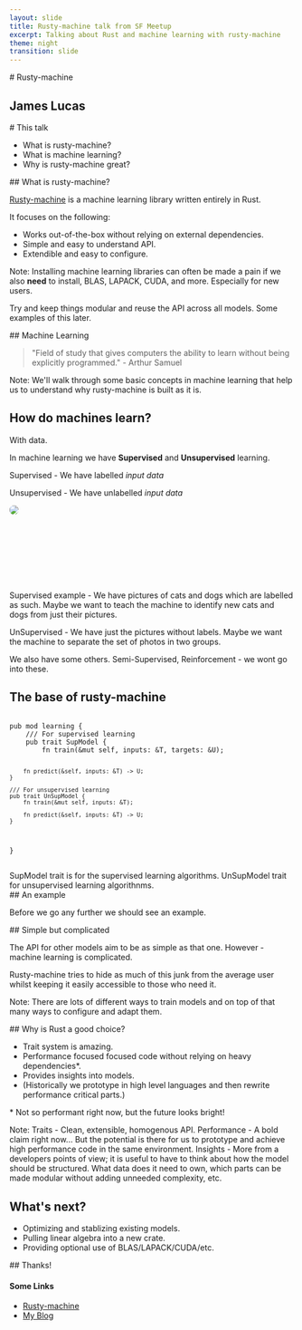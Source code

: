 ```yaml
---
layout: slide
title: Rusty-machine talk from SF Meetup
excerpt: Talking about Rust and machine learning with rusty-machine
theme: night
transition: slide
---
```


<section data-markdown>
# Rusty-machine

## James Lucas
</section>

<section data-markdown>
# This talk

- What is rusty-machine?
- What is machine learning?
- Why is rusty-machine great?

</section>

<section data-markdown>
## What is rusty-machine?

[Rusty-machine](https://github.com/AtheMathmo/rusty-machine) is a machine learning library written entirely in Rust.

It focuses on the following:

- Works out-of-the-box without relying on external dependencies.
- Simple and easy to understand API.
- Extendible and easy to configure.

Note:
Installing machine learning libraries can often be made a pain if we also <b>need</b> to install, BLAS, LAPACK, CUDA, and more. Especially for new users.

Try and keep things modular and reuse the API across all models. Some examples of this later.

</section>

<section data-markdown>
## Machine Learning

> "Field of study that gives computers the ability to learn without being explicitly programmed." - Arthur Samuel

Note:
We'll walk through some basic concepts in machine learning that help us to understand why rusty-machine is built as it is.
</section>

<section>
<h2>How do machines learn?</h2>

<p class="fragment fade-up">With data.</p>
</section>

<section>
In machine learning we have <b>Supervised</b> and <b>Unsupervised</b> learning.

<p class="fragment fade-up" data-fragment-index="1">Supervised - We have labelled <i>input data</i></p>
<p class="fragment fade-up" data-fragment-index="2">Unsupervised - We have unlabelled <i>input data</i></p>

<span style="position:relative; height: 800px;">
    <span class="fragment fade-up" data-fragment-index="1" style="position: absolute; display: block; height: 400px; width: 800px;">
        <span class="fragment fade-out" data-fragment-index="2">
            <img src="{{ site.url }}/assets/cat-in-suit.jpg" style="border-radius: 20px;" >
        </span>
    </span>
    <span class="fragment fade-up" data-fragment-index="2" style="position: absolute; display: block; height: 400px; width: 800px;">
        <img src="{{ site.url }}/assets/dog-headphones.jpg" style="border-radius: 20px;" >
    </span>
</span>

<br><br><br><br><br><br><br><br>

<aside class="notes">
Supervised example - We have pictures of cats and dogs which are labelled as such. Maybe we want to teach the machine to identify new cats and dogs from just their pictures.

UnSupervised - We have just the pictures without labels. Maybe we want the machine to separate the set of photos in two groups.

We also have some others. Semi-Supervised, Reinforcement - we wont go into these.
</aside>
</section>

<!-- For some reason we must use an explicit code block somewhere for the highlighter to work with markdown... -->
<section>
<h2>The base of rusty-machine</h2>
<pre><code class="hljs rust">
pub mod learning {
    /// For supervised learning
    pub trait SupModel<T, U> {
        fn train(&mut self, inputs: &T, targets: &U);

        fn predict(&self, inputs: &T) -> U;
    }

    /// For unsupervised learning
    pub trait UnSupModel {
        fn train(&mut self, inputs: &T);

        fn predict(&self, inputs: &T) -> U;
    }
}
</code></pre>

<aside class="notes">
SupModel trait is for the supervised learning algorithms. UnSupModel trait for unsupervised learning algorithnms.
</aside>
</section>

<section data-markdown>
## An example

Before we go any further we should see an example.
</section>

<section data-markdown>
## Simple but complicated

The API for other models aim to be as simple as that one. However - machine learning is complicated.

Rusty-machine tries to hide as much of this junk from the average user whilst keeping it easily accessible to those who need it.

Note:
There are lots of different ways to train models and on top of that many ways to configure and adapt them.

</section>

<section data-markdown>
## Why is Rust a good choice?

- Trait system is amazing.
- Performance focused focused code without relying on heavy dependencies*.
- Provides insights into models.
- (Historically we prototype in high level languages and then rewrite performance critical parts.)

\* Not so performant right now, but the future looks bright!

Note:
Traits - Clean, extensible, homogenous API.
Performance - A bold claim right now... But the potential is there for us to prototype and achieve high performance code in the same environment.
Insights - More from a developers points of view; it is useful to have to think about how the model should be structured. What data does it need to own, which parts can be made modular without adding unneeded complexity, etc.
</section>

<section>
<h2>What's next?</h2>
<ul>
<li class="fragment fade-up">Optimizing and stablizing existing models.</li>
<li class="fragment fade-up">Pulling linear algebra into a new crate.</li>
<li class="fragment fade-up">Providing optional use of BLAS/LAPACK/CUDA/etc.</li>
</ul>

</section>

<section data-markdown>
## Thanks!

#### Some Links

- [Rusty-machine](https://github.com/AtheMathmo/rusty-machine)
- [My Blog](http://athemathmo.github.io/)

</section>